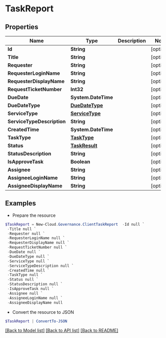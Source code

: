 # TaskReport
## Properties

Name | Type | Description | Notes
------------ | ------------- | ------------- | -------------
**Id** | **String** |  | [optional] 
**Title** | **String** |  | [optional] 
**Requester** | **String** |  | [optional] 
**RequesterLoginName** | **String** |  | [optional] 
**RequesterDisplayName** | **String** |  | [optional] 
**RequestTicketNumber** | **Int32** |  | [optional] 
**DueDate** | **System.DateTime** |  | [optional] 
**DueDateType** | [**DueDateType**](DueDateType.md) |  | [optional] 
**ServiceType** | [**ServiceType**](ServiceType.md) |  | [optional] 
**ServiceTypeDescription** | **String** |  | [optional] 
**CreatedTime** | **System.DateTime** |  | [optional] 
**TaskType** | [**TaskType**](TaskType.md) |  | [optional] 
**Status** | [**TaskResult**](TaskResult.md) |  | [optional] 
**StatusDescription** | **String** |  | [optional] 
**IsApproveTask** | **Boolean** |  | [optional] 
**Assignee** | **String** |  | [optional] 
**AssigneeLoginName** | **String** |  | [optional] 
**AssigneeDisplayName** | **String** |  | [optional] 

## Examples

- Prepare the resource
```powershell
$TaskReport = New-Cloud.Governance.ClientTaskReport  -Id null `
 -Title null `
 -Requester null `
 -RequesterLoginName null `
 -RequesterDisplayName null `
 -RequestTicketNumber null `
 -DueDate null `
 -DueDateType null `
 -ServiceType null `
 -ServiceTypeDescription null `
 -CreatedTime null `
 -TaskType null `
 -Status null `
 -StatusDescription null `
 -IsApproveTask null `
 -Assignee null `
 -AssigneeLoginName null `
 -AssigneeDisplayName null
```

- Convert the resource to JSON
```powershell
$TaskReport | ConvertTo-JSON
```

[[Back to Model list]](../README.md#documentation-for-models) [[Back to API list]](../README.md#documentation-for-api-endpoints) [[Back to README]](../README.md)

